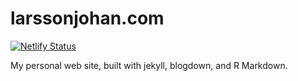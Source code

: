 
# larssonjohan.com

<!-- badges: start -->
[![Netlify Status](https://api.netlify.com/api/v1/badges/4680db18-e02a-4055-9cb1-1a94477a2727/deploy-status)](https://app.netlify.com/sites/competent-engelbart-287d66/deploys)
<!-- badges: end -->

My personal web site, built with jekyll, blogdown, and R Markdown.

